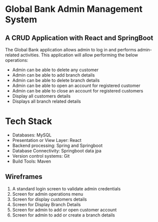 <h1> Global Bank Admin Management System </h1>

## A CRUD Application with React and SpringBoot



The Global Bank application allows admin to log in and performs admin-related activities. This application will allow performing the below operations:

* Admin can be able to delete any customer
* Admin can be able to add branch details
* Admin can be able to delete branch details
* Admin can be able to open an account for registered customer
* Admin can be able to close an account for registered customers
* Display all customers details
* Displays all branch related details



# Tech Stack

* Databases: MySQL
* Presentation or View Layer: React
* Backend processing: Spring and Springboot
* Database Connectivity:  Springboot data jpa
* Version control systems: Git
* Build Tools: Maven



## Wireframes

1. A standard login screen to validate admin credentials
2. Screen for admin operations menu
3. Screen for display customers details
4. Screen for Display Branch Details
5. Screen for admin to add or open customer account
6. Screen for admin to add or create a branch details

